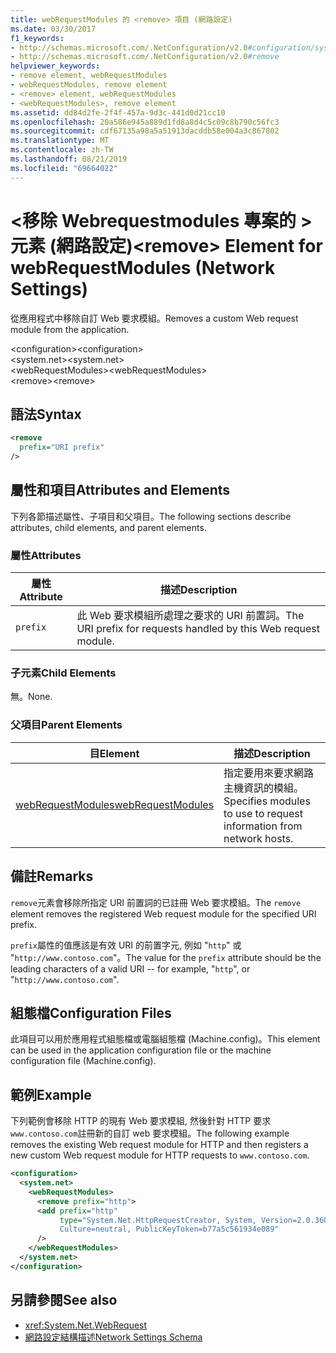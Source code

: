 ```yaml
---
title: webRequestModules 的 <remove> 項目 (網路設定)
ms.date: 03/30/2017
f1_keywords:
- http://schemas.microsoft.com/.NetConfiguration/v2.0#configuration/system.net/webRequestModules/remove
- http://schemas.microsoft.com/.NetConfiguration/v2.0#remove
helpviewer_keywords:
- remove element, webRequestModules
- webRequestModules, remove element
- <remove> element, webRequestModules
- <webRequestModules>, remove element
ms.assetid: dd84d2fe-2f4f-457a-9d3c-441d0d21cc10
ms.openlocfilehash: 20a586e945a889d1fd8a8d4c5c09c8b790c56fc3
ms.sourcegitcommit: cdf67135a98a5a51913dacddb58e004a3c867802
ms.translationtype: MT
ms.contentlocale: zh-TW
ms.lasthandoff: 08/21/2019
ms.locfileid: "69664022"
---
```

# <a name="remove-element-for-webrequestmodules-network-settings"></a><span data-ttu-id="ccd61-102">\<移除 Webrequestmodules 專案的 > 元素 (網路設定)</span><span class="sxs-lookup"><span data-stu-id="ccd61-102">\<remove> Element for webRequestModules (Network Settings)</span></span>
<span data-ttu-id="ccd61-103">從應用程式中移除自訂 Web 要求模組。</span><span class="sxs-lookup"><span data-stu-id="ccd61-103">Removes a custom Web request module from the application.</span></span>  
  
 <span data-ttu-id="ccd61-104">\<configuration></span><span class="sxs-lookup"><span data-stu-id="ccd61-104">\<configuration></span></span>  
<span data-ttu-id="ccd61-105">\<system.net></span><span class="sxs-lookup"><span data-stu-id="ccd61-105">\<system.net></span></span>  
<span data-ttu-id="ccd61-106">\<webRequestModules></span><span class="sxs-lookup"><span data-stu-id="ccd61-106">\<webRequestModules></span></span>  
<span data-ttu-id="ccd61-107">\<remove></span><span class="sxs-lookup"><span data-stu-id="ccd61-107">\<remove></span></span>  
  
## <a name="syntax"></a><span data-ttu-id="ccd61-108">語法</span><span class="sxs-lookup"><span data-stu-id="ccd61-108">Syntax</span></span>  
  
```xml  
<remove   
  prefix="URI prefix"   
/>  
```  
  
## <a name="attributes-and-elements"></a><span data-ttu-id="ccd61-109">屬性和項目</span><span class="sxs-lookup"><span data-stu-id="ccd61-109">Attributes and Elements</span></span>  
 <span data-ttu-id="ccd61-110">下列各節描述屬性、子項目和父項目。</span><span class="sxs-lookup"><span data-stu-id="ccd61-110">The following sections describe attributes, child elements, and parent elements.</span></span>  
  
### <a name="attributes"></a><span data-ttu-id="ccd61-111">屬性</span><span class="sxs-lookup"><span data-stu-id="ccd61-111">Attributes</span></span>  
  
|<span data-ttu-id="ccd61-112">**屬性**</span><span class="sxs-lookup"><span data-stu-id="ccd61-112">**Attribute**</span></span>|<span data-ttu-id="ccd61-113">**描述**</span><span class="sxs-lookup"><span data-stu-id="ccd61-113">**Description**</span></span>|  
|-------------------|---------------------|  
|`prefix`|<span data-ttu-id="ccd61-114">此 Web 要求模組所處理之要求的 URI 前置詞。</span><span class="sxs-lookup"><span data-stu-id="ccd61-114">The URI prefix for requests handled by this Web request module.</span></span>|  
  
### <a name="child-elements"></a><span data-ttu-id="ccd61-115">子元素</span><span class="sxs-lookup"><span data-stu-id="ccd61-115">Child Elements</span></span>  
 <span data-ttu-id="ccd61-116">無。</span><span class="sxs-lookup"><span data-stu-id="ccd61-116">None.</span></span>  
  
### <a name="parent-elements"></a><span data-ttu-id="ccd61-117">父項目</span><span class="sxs-lookup"><span data-stu-id="ccd61-117">Parent Elements</span></span>  
  
|<span data-ttu-id="ccd61-118">**目**</span><span class="sxs-lookup"><span data-stu-id="ccd61-118">**Element**</span></span>|<span data-ttu-id="ccd61-119">**描述**</span><span class="sxs-lookup"><span data-stu-id="ccd61-119">**Description**</span></span>|  
|-----------------|---------------------|  
|[<span data-ttu-id="ccd61-120">webRequestModules</span><span class="sxs-lookup"><span data-stu-id="ccd61-120">webRequestModules</span></span>](webrequestmodules-element-network-settings.md)|<span data-ttu-id="ccd61-121">指定要用來要求網路主機資訊的模組。</span><span class="sxs-lookup"><span data-stu-id="ccd61-121">Specifies modules to use to request information from network hosts.</span></span>|  
  
## <a name="remarks"></a><span data-ttu-id="ccd61-122">備註</span><span class="sxs-lookup"><span data-stu-id="ccd61-122">Remarks</span></span>  
 <span data-ttu-id="ccd61-123">`remove`元素會移除所指定 URI 前置詞的已註冊 Web 要求模組。</span><span class="sxs-lookup"><span data-stu-id="ccd61-123">The `remove` element removes the registered Web request module for the specified URI prefix.</span></span>  
  
 <span data-ttu-id="ccd61-124">`prefix`屬性的值應該是有效 URI 的前置字元, 例如 "`http`" 或 "`http://www.contoso.com`"。</span><span class="sxs-lookup"><span data-stu-id="ccd61-124">The value for the `prefix` attribute should be the leading characters of a valid URI -- for example, "`http`", or "`http://www.contoso.com`".</span></span>  
  
## <a name="configuration-files"></a><span data-ttu-id="ccd61-125">組態檔</span><span class="sxs-lookup"><span data-stu-id="ccd61-125">Configuration Files</span></span>  
 <span data-ttu-id="ccd61-126">此項目可以用於應用程式組態檔或電腦組態檔 (Machine.config)。</span><span class="sxs-lookup"><span data-stu-id="ccd61-126">This element can be used in the application configuration file or the machine configuration file (Machine.config).</span></span>  
  
## <a name="example"></a><span data-ttu-id="ccd61-127">範例</span><span class="sxs-lookup"><span data-stu-id="ccd61-127">Example</span></span>  

<span data-ttu-id="ccd61-128">下列範例會移除 HTTP 的現有 Web 要求模組, 然後針對 HTTP 要求`www.contoso.com`註冊新的自訂 web 要求模組。</span><span class="sxs-lookup"><span data-stu-id="ccd61-128">The following example removes the existing Web request module for HTTP and then registers a new custom Web request module for HTTP requests to `www.contoso.com`.</span></span>
  
```xml  
<configuration>  
  <system.net>  
    <webRequestModules>  
      <remove prefix="http">  
      <add prefix="http"  
           type="System.Net.HttpRequestCreator, System, Version=2.0.3600.0,  
           Culture=neutral, PublicKeyToken=b77a5c561934e089"  
      />  
    </webRequestModules>  
  </system.net>  
</configuration>  
```  
  
## <a name="see-also"></a><span data-ttu-id="ccd61-129">另請參閱</span><span class="sxs-lookup"><span data-stu-id="ccd61-129">See also</span></span>

- <xref:System.Net.WebRequest>
- [<span data-ttu-id="ccd61-130">網路設定結構描述</span><span class="sxs-lookup"><span data-stu-id="ccd61-130">Network Settings Schema</span></span>](index.md)

